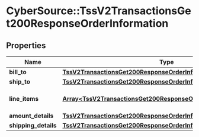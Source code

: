 # CyberSource::TssV2TransactionsGet200ResponseOrderInformation

## Properties
Name | Type | Description | Notes
------------ | ------------- | ------------- | -------------
**bill_to** | [**TssV2TransactionsGet200ResponseOrderInformationBillTo**](TssV2TransactionsGet200ResponseOrderInformationBillTo.md) |  | [optional] 
**ship_to** | [**TssV2TransactionsGet200ResponseOrderInformationShipTo**](TssV2TransactionsGet200ResponseOrderInformationShipTo.md) |  | [optional] 
**line_items** | [**Array&lt;TssV2TransactionsGet200ResponseOrderInformationLineItems&gt;**](TssV2TransactionsGet200ResponseOrderInformationLineItems.md) | Transaction Line Item data. | [optional] 
**amount_details** | [**TssV2TransactionsGet200ResponseOrderInformationAmountDetails**](TssV2TransactionsGet200ResponseOrderInformationAmountDetails.md) |  | [optional] 
**shipping_details** | [**TssV2TransactionsGet200ResponseOrderInformationShippingDetails**](TssV2TransactionsGet200ResponseOrderInformationShippingDetails.md) |  | [optional] 


